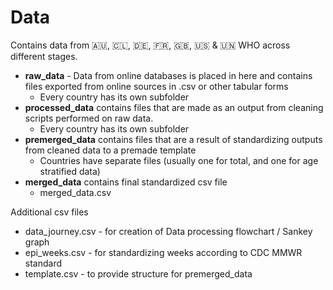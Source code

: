 # Data

Contains data from :australia:, :chile:, :de:, :fr:, :uk:, :us: & :united_nations: WHO across different stages. 

- **raw_data** - Data from online databases is placed in here and contains files exported from online sources in .csv or other tabular forms
  - Every country has its own subfolder
- **processed_data** contains files that are made as an output from cleaning scripts performed on raw data. 
  - Every country has its own subfolder
- **premerged_data** contains files that are a result of standardizing outputs from cleaned data to a premade template
  - Countries have separate files (usually one for total, and one for age stratified data)
- **merged_data** contains final standardized csv file
  - merged_data.csv

Additional csv files  
- data_journey.csv - for creation of Data processing flowchart / Sankey graph
- epi_weeks.csv - for standardizing weeks according to CDC MMWR standard
- template.csv - to provide structure for premerged_data

